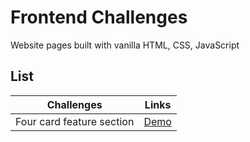 # Frontend Challenges

Website pages built with vanilla HTML, CSS, JavaScript

## List

| Challenges                          | Links                                                                                                   |
| ----------------------------------- | ------------------------------------------------------------------------------------------------------- |
| Four card feature section           | [Demo](https://frontend-challenges.mahesh-yadav.vercel.app/ping-coming-soon-page/index.html)            |